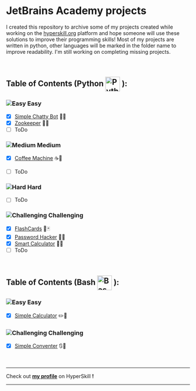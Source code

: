 # JetBrains Academy projects

I created this repository to archive some of my projects created while working on the [hyperskill.org](https://hyperskill.org/profile/2319510) platform and hope someone will use these solutions to improve their programming skills!
Most of my projects are written in python, other languages will be marked in the folder name to improve readability.
I'm still working on completing missing projects.

&nbsp;


## Table of Contents (**Python** <img src="https://upload.wikimedia.org/wikipedia/commons/thumb/c/c3/Python-logo-notext.svg/115px-Python-logo-notext.svg.png?20220821155029" width="40" height="40" alt="Python" style="vertical-align:middle"> ):
### ![Easy](https://hyperskill.azureedge.net/static/img/easy.331dff7f.svg) Easy 
- [x] [Simple Chatty Bot](https://github.com/rafalszponarski/JetBrains-Academy/tree/master/Simple%20Chatty%20Bot) 📧🤖
- [x] [Zookeeper](https://github.com/rafalszponarski/JetBrains-Academy/tree/master/Zookeeper) 🐾🐯
- [ ] ToDo

### ![Medium](https://hyperskill.azureedge.net/static/img/medium.4bc6849c.svg) Medium 
- [x] [Coffee Machine](https://github.com/rafalszponarski/JetBrains-Academy/tree/master/Coffee%20Machine) ☕🤖
- [ ] ToDo


### ![Hard](https://hyperskill.azureedge.net/static/img/hard.e8e1bf49.svg) Hard 
- [ ] ToDo


### ![Challenging](https://hyperskill.azureedge.net/static/img/challenging.81b9c2e4.svg) Challenging 
- [X] [FlashCards](https://github.com/rafalszponarski/JetBrains-Academy/tree/master/FlashCards) 🎲🃏
- [x] [Password Hacker](https://github.com/rafalszponarski/JetBrains-Academy/tree/master/Password%20Hacker) 🥷🔐
- [X] [Smart Calculator](https://github.com/rafalszponarski/JetBrains-Academy/tree/master/Smart%20Calculator) 📝📠
- [ ] ToDo

&nbsp;


## Table of Contents (**Bash** <img src="https://upload.wikimedia.org/wikipedia/commons/thumb/4/4b/Bash_Logo_Colored.svg/512px-Bash_Logo_Colored.svg.png?20180723054350" width="40" height="40" alt="Bash" style="vertical-align:middle"> ):
### ![Easy](https://hyperskill.azureedge.net/static/img/easy.331dff7f.svg) Easy 
- [x] [Simple Calculator](https://github.com/rafalszponarski/JetBrains-Academy/tree/master/Simple%20Calculator%20(Bash)) ✏️📠

<!---
### ![Medium](https://hyperskill.azureedge.net/static/img/medium.4bc6849c.svg) Medium 
- [ ] ToDo


### ![Hard](https://hyperskill.azureedge.net/static/img/hard.e8e1bf49.svg) Hard 
- [ ] ToDo
-->

### ![Challenging](https://hyperskill.azureedge.net/static/img/challenging.81b9c2e4.svg) Challenging 
- [x] [Simple Conventer](https://github.com/rafalszponarski/JetBrains-Academy/tree/master/Simple%20Converter%20(Bash)) 🔃🔀


&nbsp;

---
Check out [**my profile**](https://hyperskill.org/profile/2319510) on HyperSkill **!**

---

